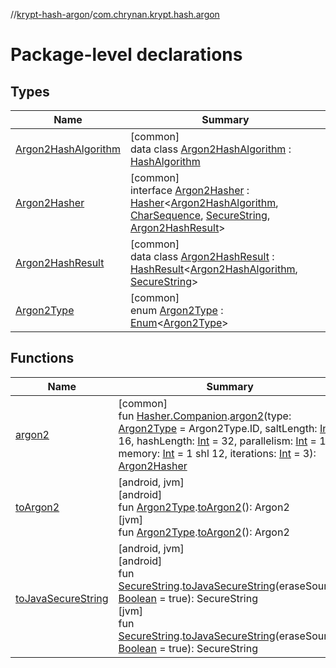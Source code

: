 //[krypt-hash-argon](../../index.md)/[com.chrynan.krypt.hash.argon](index.md)

# Package-level declarations

## Types

| Name | Summary |
|---|---|
| [Argon2HashAlgorithm](-argon2-hash-algorithm/index.md) | [common]<br>data class [Argon2HashAlgorithm](-argon2-hash-algorithm/index.md) : [HashAlgorithm](../../../krypt-hash/krypt-hash/com.chrynan.krypt.hash/-hash-algorithm/index.md) |
| [Argon2Hasher](-argon2-hasher/index.md) | [common]<br>interface [Argon2Hasher](-argon2-hasher/index.md) : [Hasher](../../../krypt-hash/krypt-hash/com.chrynan.krypt.hash/-hasher/index.md)&lt;[Argon2HashAlgorithm](-argon2-hash-algorithm/index.md), [CharSequence](https://kotlinlang.org/api/latest/jvm/stdlib/kotlin/-char-sequence/index.html), [SecureString](../../../krypt-core/krypt-core/com.chrynan.krypt.core/-secure-string/index.md), [Argon2HashResult](-argon2-hash-result/index.md)&gt; |
| [Argon2HashResult](-argon2-hash-result/index.md) | [common]<br>data class [Argon2HashResult](-argon2-hash-result/index.md) : [HashResult](../../../krypt-hash/krypt-hash/com.chrynan.krypt.hash/-hash-result/index.md)&lt;[Argon2HashAlgorithm](-argon2-hash-algorithm/index.md), [SecureString](../../../krypt-core/krypt-core/com.chrynan.krypt.core/-secure-string/index.md)&gt; |
| [Argon2Type](-argon2-type/index.md) | [common]<br>enum [Argon2Type](-argon2-type/index.md) : [Enum](https://kotlinlang.org/api/latest/jvm/stdlib/kotlin/-enum/index.html)&lt;[Argon2Type](-argon2-type/index.md)&gt; |

## Functions

| Name | Summary |
|---|---|
| [argon2](argon2.md) | [common]<br>fun [Hasher.Companion](../../../krypt-hash/krypt-hash/com.chrynan.krypt.hash/-hasher/-companion/index.md).[argon2](argon2.md)(type: [Argon2Type](-argon2-type/index.md) = Argon2Type.ID, saltLength: [Int](https://kotlinlang.org/api/latest/jvm/stdlib/kotlin/-int/index.html) = 16, hashLength: [Int](https://kotlinlang.org/api/latest/jvm/stdlib/kotlin/-int/index.html) = 32, parallelism: [Int](https://kotlinlang.org/api/latest/jvm/stdlib/kotlin/-int/index.html) = 1, memory: [Int](https://kotlinlang.org/api/latest/jvm/stdlib/kotlin/-int/index.html) = 1 shl 12, iterations: [Int](https://kotlinlang.org/api/latest/jvm/stdlib/kotlin/-int/index.html) = 3): [Argon2Hasher](-argon2-hasher/index.md) |
| [toArgon2](../../../krypt-hash-argon/krypt-hash-argon/com.chrynan.krypt.hash.argon/[jvm]to-argon2.md) | [android, jvm]<br>[android]<br>fun [Argon2Type](-argon2-type/index.md#2060505828%2FExtensions%2F-1915653165).[toArgon2]([android]to-argon2.md)(): Argon2<br>[jvm]<br>fun [Argon2Type](-argon2-type/index.md#2060505828%2FExtensions%2F-1550092817).[toArgon2]([jvm]to-argon2.md)(): Argon2 |
| [toJavaSecureString](../../../krypt-hash-argon/krypt-hash-argon/com.chrynan.krypt.hash.argon/[jvm]to-java-secure-string.md) | [android, jvm]<br>[android]<br>fun [SecureString](../../../krypt-core/krypt-core/com.chrynan.krypt.core/-secure-string/index.md).[toJavaSecureString]([android]to-java-secure-string.md)(eraseSource: [Boolean](https://kotlinlang.org/api/latest/jvm/stdlib/kotlin/-boolean/index.html) = true): SecureString<br>[jvm]<br>fun [SecureString](../../../krypt-core/krypt-core/com.chrynan.krypt.core/-secure-string/index.md).[toJavaSecureString]([jvm]to-java-secure-string.md)(eraseSource: [Boolean](https://kotlinlang.org/api/latest/jvm/stdlib/kotlin/-boolean/index.html) = true): SecureString |
